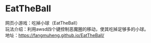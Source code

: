 # EatTheBall
网页小游戏：吃掉小球（EatTheBall）  
玩法介绍：利用awsd四个键控制恶魔圈的移动，使其吃掉足够多的小球。  
地址：https://fangmuheng.github.io/EatTheBall/
